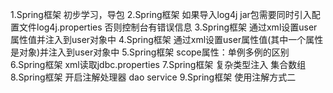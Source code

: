 1.Spring框架 初步学习，导包
2.Spring框架 如果导入log4j jar包需要同时引入配置文件log4j.properties 否则控制台有错误信息
3.Spring框架 通过xml设置user属性值并注入到user对象中
4.Spring框架 通过xml设置user属性值(其中一个属性是对象)并注入到user对象中
5.Spring框架 scope属性：单例多例的区别
6.Spring框架 xml读取jdbc.properties
7.Spring框架 复杂类型注入 集合数组
8.Spring框架 开启注解处理器 dao service
9.Spring框架 使用注解方式二
